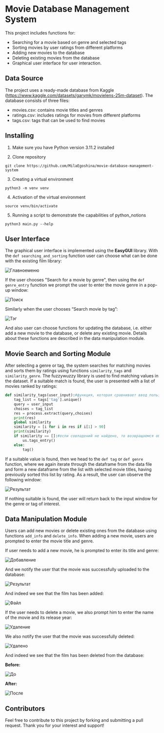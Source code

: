 # Movie Database Management System

This project includes functions for:

- Searching for a movie based on genre and selected tags
- Sorting movies by user ratings from different platforms
- Adding new movies to the database
- Deleting existing movies from the database
- Graphical user interface for user interaction.

## Data Source

The project uses a ready-made database from Kaggle (https://www.kaggle.com/datasets/garymk/movielens-25m-dataset). The database consists of three files:

- movies.csv: contains movie titles and genres
- ratings.csv: includes ratings for movies from different platforms
- tags.csv: tags that can be used to find movies

## Installing

1. Make sure you have Python version 3.11.2 installed
   
2. Clone repository

```git clone https://github.com/MilaEgoshina/movie-database-management-system```

3. Creating a virtual environment

```python3 -m venv venv```

4. Activation of the virtual environment

```source venv/bin/activate```

5. Running a script to demonstrate the capabilities of python_notions

```python3 main.py --help```


## User Interface

The graphical user interface is implemented using the **EasyGUI** library. With the `def searching_and_sorting` function user can choose what can be done with the existing film library:

![Главноеменю](images/main.jpg)

If the user chooses "Search for a movie by genre", then using the `def genre_entry` function we prompt the user to enter the movie genre in a pop-up window:

![Поиск](images/Search.jpg)

Similarly when the user chooses “Search movie by tag”:

![Тэг](images/Tag.jpg)

And also user can choose functions for updating the database, i.e. either add a new movie to the database, or delete any existing movie. Details about these functions are described in the data manipulation module.

## Movie Search and Sorting Module

After selecting a genre or tag, the system searches for matching movies and sorts them by ratings using functions `similarity_tags` and `similarity_genre`. The fuzzywuzzy library is used to find matching values in the dataset. If a suitable match is found, the user is presented with a list of movies ranked by ratings:

```python
def similarity_tags(user_input):#функция, которая сравнивает ввод пользователя с данными в файлах на предмет совпадения более 90%
    tag_list = tags['tag'].unique()
    query = user_input
    choises = tag_list
    res = process.extract(query,choises)
    print(res)
    global similarity
    similarity = [i for i in res if i[1] > 90]
    print(similarity)
    if similarity == []:#если совпадений не найдено, то возвращаемся обратно в окно ввода
        us.tags_entry()
    else:
        tag()
```

If a suitable value is found, then we head to the `def tag` or `def genre` function, where we again iterate through the dataframe from the data file and form a new dataframe from the list with selected movie titles, having previously sorted this list by rating. As a result, the user can observe the following window:

![Результат](images/result.jpg)

If nothing suitable is found, the user will return back to the input window for the genre or tag of interest.

## Data Manipulation Module

Users can add new movies or delete existing ones from the database using functions `add_info` and `delete_info`. When adding a new movie, users are prompted to enter the movie title and genre.

If user needs to add a new movie, he is prompted to enter its title and genre:

![Добавление](images/add.jpg)

And we notify the user that the movie was successfully uploaded to the database:

![Результат](images/ok_msg.jpg)

And indeed we see that the film has been added:

![Файл](images/file.jpg)

If the user needs to delete a movie, we also prompt him to enter the name of the movie and its release year:

![Удаление](images/del.jpg)

We also notify the user that the movie was successfully deleted:

![Удалено](images/deleted.jpg)

And indeed we see that the film has been deleted from the database:

**Before:**

![До](images/do.jpg)

**After:**

![После](images/posle.jpg)

## Contributors

Feel free to contribute to this project by forking and submitting a pull request. Thank you for your interest and support! 












